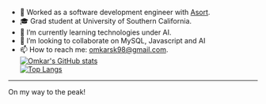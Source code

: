 <!--
**omkarsk98/omkarsk98** is a ✨ _special_ ✨ repository because its `README.md` (this file) appears on your GitHub profile.

Here are some ideas to get you started:

- 🔭 Worked as a software development engineer with [Asort](asort.com).
- 🎓 Grad student at University of Southern California.
- 🌱 I’m currently learning technologies under AI.
- 👯 I’m looking to collaborate on MySQL, Javascript and AI
- 🤔 I’m looking for help with ...
- 💬 Ask me about ...
- 📫 How to reach me: ...
- 😄 Pronouns: ...
- ⚡ Fun fact: ...
-->
- 🔭 Worked as a software development engineer with [Asort](asort.com).
- 🎓 Grad student at University of Southern California.
- 🌱 I’m currently learning technologies under AI.
- 👯 I’m looking to collaborate on MySQL, Javascript and AI
- 📫 How to reach me: omkarsk98@gmail.com.  
[![Omkar's GitHub stats](https://github-readme-stats.vercel.app/api?username=omkarsk98&count_private=true&show_icons=true&theme=merko&include_all_commits=true)](https://github.com/anuraghazra/github-readme-stats)  
[![Top Langs](https://github-readme-stats.vercel.app/api/top-langs/?username=omkarsk98&layout=compact)](https://github.com/anuraghazra/github-readme-stats)
---
On my way to the peak!

